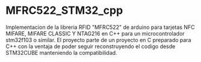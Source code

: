 # MFRC522_STM32_cpp
Implementacion de la libreria RFID "MFRC522" de arduino para tarjetas NFC MIFARE, MIFARE CLASSIC Y NTAG216 en C++ para un microcontrolador stm32f103 o similar.  El proyecto parte de un proyecto en C preparado para C++ con la ventaja de poder seguir reconstruyendo el codigo desde STM32CUBE manteniendo la compatibilidad. 
